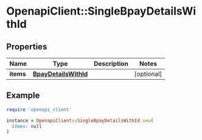 # OpenapiClient::SingleBpayDetailsWithId

## Properties

| Name | Type | Description | Notes |
| ---- | ---- | ----------- | ----- |
| **items** | [**BpayDetailsWithId**](BpayDetailsWithId.md) |  | [optional] |

## Example

```ruby
require 'openapi_client'

instance = OpenapiClient::SingleBpayDetailsWithId.new(
  items: null
)
```

